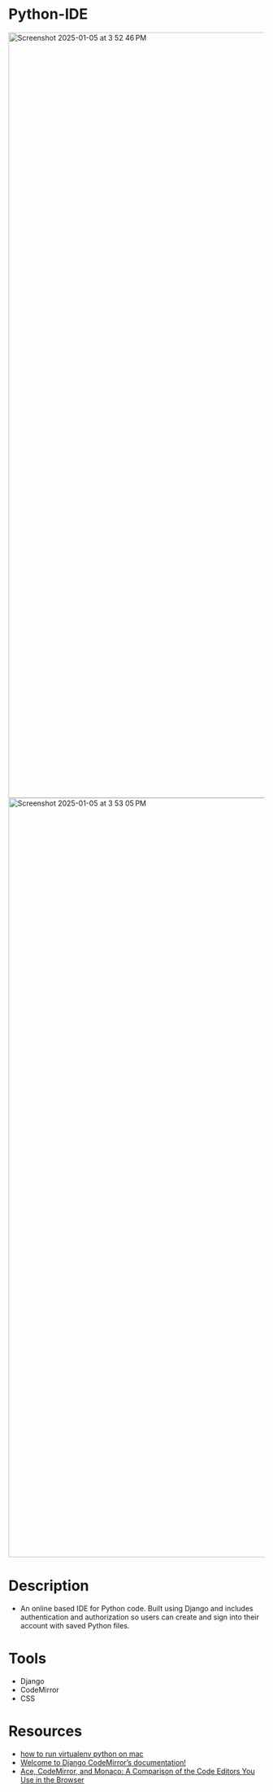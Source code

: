 # Python-IDE

<img width="1505" alt="Screenshot 2025-01-05 at 3 52 46 PM" src="https://github.com/user-attachments/assets/5ae3cd5e-c45a-49fa-9239-6758ab93111b" />
<img width="1493" alt="Screenshot 2025-01-05 at 3 53 05 PM" src="https://github.com/user-attachments/assets/afec0229-f747-47e6-972f-c1fe26f51b85" />


# Description

- An online based IDE for Python code. Built using Django and includes authentication and authorization so users can create and sign into their account with saved Python files. 


# Tools
- Django
- CodeMirror
- CSS

# Resources
- [how to run virtualenv python on mac](https://stackoverflow.com/questions/59637973/how-to-run-virtualenv-python-on-mac)
- [Welcome to Django CodeMirror’s documentation!](https://djangocodemirror.readthedocs.io/en/latest/)
- [Ace, CodeMirror, and Monaco: A Comparison of the Code Editors You Use in the Browser](https://blog.replit.com/code-editors)
